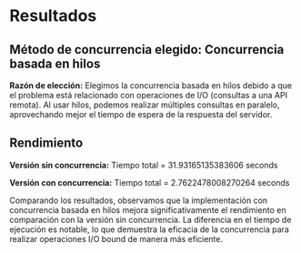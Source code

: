 # Resultados

## Método de concurrencia elegido: Concurrencia basada en hilos

**Razón de elección:** Elegimos la concurrencia basada en hilos debido a que el problema está relacionado con operaciones de I/O (consultas a una API remota). Al usar hilos, podemos realizar múltiples consultas en paralelo, aprovechando mejor el tiempo de espera de la respuesta del servidor.

## Rendimiento

**Versión sin concurrencia:** Tiempo total = 31.93165135383606 seconds

**Versión con concurrencia:** Tiempo total = 2.7622478008270264 seconds

Comparando los resultados, observamos que la implementación con concurrencia basada en hilos mejora significativamente el rendimiento en comparación con la versión sin concurrencia. La diferencia en el tiempo de ejecución es notable, lo que demuestra la eficacia de la concurrencia para realizar operaciones I/O bound de manera más eficiente.
